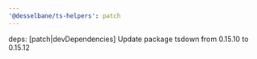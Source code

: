 ```yaml
---
'@desselbane/ts-helpers': patch
---
```


deps: [patch|devDependencies] Update package tsdown from 0.15.10 to 0.15.12
